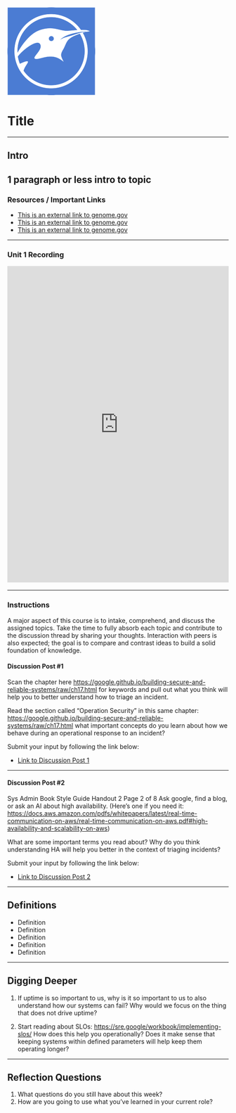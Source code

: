 <img class="center" src="./assets/images/logo.png" alt="ProLUG Logo">

# Title

---

## Intro

## 1 paragraph or less intro to topic

### Resources / Important Links

- [This is an external link to genome.gov](https://www.genome.gov/)
- [This is an external link to genome.gov](https://www.genome.gov/)
- [This is an external link to genome.gov](https://www.genome.gov/)

---

### Unit 1 Recording

<iframe 
    width="100%" 
    height="720" 
    src="https://www.youtube.com/embed/eHB8WKWz2eQ" 
    title="Unit 1 Recording - ProLUG Linux Systems Administration Course - Free in Discord" 
    frameborder="0" 
    allow="accelerometer; autoplay; clipboard-write; encrypted-media; gyroscope; picture-in-picture; web-share" 
    referrerpolicy="strict-origin-when-cross-origin" 
    allowfullscreen>
</iframe>

---

### Instructions

A major aspect of this course is to intake, comprehend, and discuss the assigned topics. Take the time
to fully absorb each topic and contribute to the discussion thread by sharing your thoughts. Interaction
with peers is also expected; the goal is to compare and contrast ideas to build a solid foundation of
knowledge.

#### Discussion Post #1

Scan the chapter here <https://google.github.io/building-secure-and-reliable-systems/raw/ch17.html>
for keywords and pull out what you think will help you to better understand how to triage an incident.

Read the section called “Operation Security” in this same chapter: <https://google.github.io/building-secure-and-reliable-systems/raw/ch17.html>
what important concepts do you learn about how we behave during an operational response to an incident?

<div class="warning">
Submit your input by following the link below:
</div>

- [Link to Discussion Post 1](https://discord.com/channels/611027490848374811/1320140773412438091)

---

#### Discussion Post #2

Sys Admin Book Style Guide Handout 2 Page 2 of 8
Ask google, find a blog, or ask an AI about high availability. (Here’s one if you need it: <https://docs.aws.amazon.com/pdfs/whitepapers/latest/real-time-communication-on-aws/real-time-communication-on-aws.pdf#high-availability-and-scalability-on-aws>)

What are some important terms you read about?
Why do you think understanding HA will help you better in the context of triaging incidents?

<div class="warning">
Submit your input by following the link below:
</div>

- [Link to Discussion Post 2](https://discord.com/channels/611027490848374811/1320140773412438091)

---

## Definitions

- Definition
- Definition
- Definition
- Definition
- Definition

---

## Digging Deeper

1. If uptime is so important to us, why is it so important to us to also understand how our systems can
   fail? Why would we focus on the thing that does not drive uptime?

2. Start reading about SLOs: <https://sre.google/workbook/implementing-slos/>
   How does this help you operationally? Does it make sense that keeping systems within defined parameters
   will help keep them operating longer?

---

## Reflection Questions

1. What questions do you still have about this week?
2. How are you going to use what you’ve learned in your current role?
